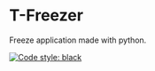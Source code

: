 # T-Freezer

Freeze application made with python.

[![Code style: black](https://img.shields.io/badge/code%20style-black-000000.svg)](https://github.com/psf/black)
